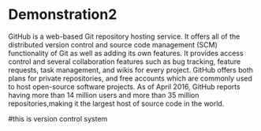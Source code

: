 # Demonstration2
GitHub is a web-based Git repository hosting service.
It offers all of the distributed version control and source code management (SCM) functionality of Git as well as adding its own features. 
It provides access control and several collaboration features such as bug tracking, feature requests, task management, and wikis for every project.
GitHub offers both plans for private repositories, and free accounts which are commonly used to host open-source software projects.
As of April 2016, GitHub reports having more than 14 million users and more than 35 million repositories,making it the largest host of source code in the world.

#this is version control system
